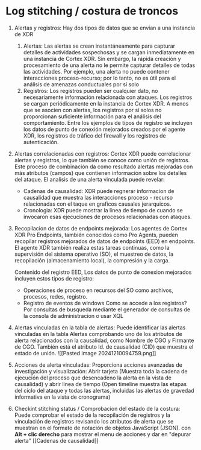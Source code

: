 # Log stitching / costura de troncos
1. Alertas y registros: Hay dos tipos de datos que se envian a una instancia de XDR
	1. Alertas: Las alertas se crean instantáneamente para capturar detalles de actividades sospechosas y se cargan inmediatamente en una instancia de Cortex XDR. Sin embargo, la rápida creación y procesamiento de una alerta no le permite capturar detalles de todas las actividades. Por ejemplo, una alerta no puede contener interacciones proceso-recurso; por lo tanto, no es útil para el análisis de amenazas conductuales por sí solo
	2. Registros: Los registros pueden ser cualquier dato, no necesariamente información relacionada con ataques. Los registros se cargan periódicamente en la instancia de Cortex XDR. A menos que se asocien con alertas, los registros por sí solos no proporcionan suficiente información para el análisis del comportamiento. Entre los ejemplos de tipos de registro se incluyen los datos de punto de conexión mejorados creados por el agente XDR, los registros de tráfico del firewall y los registros de autenticación.

2. Alertas correlacionadas con registros: Cortex XDR puede correlacionar alertas y registros, lo que también se conoce como unión de registros. Este proceso de combinación da como resultado alertas mejoradas con más atributos (campos) que contienen información sobre los detalles del ataque. El analisis de una alerta vinculada puede revelar:
   - Cadenas de causalidad: XDR puede regnerar informacion de causalidad que muestra las interacciones proceso - recurso relacionadas con el taque en graficos causales jerarquicos.
   - Cronologia: XDR puede mostrar la linea de tiempo de cuando se invocaron esas ejecuciones de procesos relacionadas con ataques.

3. Recopilacion de datos de endpoints mejorada: Los agentes de Cortex XDR Pro Endpoints, también conocidos como Pro Agents, pueden recopilar registros mejorados de datos de endpoints (EED) en endpoints. El agente XDR también realiza estas tareas continuas, como la supervisión del sistema operativo (SO), el muestreo de datos, la recopilación (almacenamiento local), la compresión y la carga.
   
   Contenido del registro EED, Los datos de punto de conexion mejorados incluyen estos tipos de registro:
   - Operaciones de proceso en recursos del SO como archivos, procesos, redes, registro.
   - Registro de eventos de windows
    Como se accede a los registros? Por consultas de busqueda mediante el generador de consultas de la consola de administracion o usar XQL

4. Alertas vinculadas en la tabla de alertas: Puede identificar las alertas vinculadas en la tabla Alertas comprobando uno de los atributos de alerta relacionados con la causalidad, como Nombre de CGO y Firmante de CGO. También está el atributo Id. de causalidad (CID) que muestra el estado de unión.
   ![[Pasted image 20241210094759.png]]

5. Acciones de alerta vinculadas: Proporciona acciones avanzadas de investigación y visualización: Abrir tarjeta (Muestra toda la cadena de ejecución del proceso que desencadeno la alerta en la vista de causalidad) y abrir linea de tiempo (Open timeline muestra las etapas del ciclo del ataque y todas las alertas, incluidas las alertas de gravedad informativa en la vista de cronograma)

6. Checkint stitching status / Comprobacion del estado de la costura: Puede comprobar el estado de la recopilación de registros y la vinculación de registros revisando los atributos de alerta que se muestran en el formato de notación de objetos JavaScript (JSON). con **Alt + clic derecho** para mostrar el menu de acciones y dar en "depurar alerta"
[[Cadenas de causalidad]]
